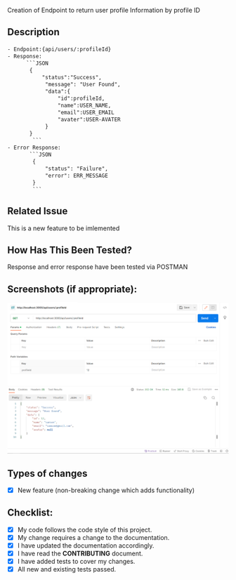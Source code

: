 Creation of Endpoint to return user profile Information by profile ID

## Description

    - Endpoint:{api/users/:profileId}
    - Response:
          ```JSON
           {
               "status":"Success",
                "message": "User Found",
                "data":{
                    "id":profileId,
                    "name":USER_NAME,
                    "email":USER_EMAIL
                    "avater":USER-AVATER
                }
           }
            ```
    - Error Response:
           ```JSON
            {
                "status": "Failure",
                "error": ERR_MESSAGE
            }
            ```

## Related Issue

This is a new feature to be imlemented

## How Has This Been Tested?

Response and error response have been tested via POSTMAN

## Screenshots (if appropriate):

![Alt text](image.png)

## Types of changes

- [x] New feature (non-breaking change which adds functionality)

## Checklist:

- [x] My code follows the code style of this project.
- [x] My change requires a change to the documentation.
- [x] I have updated the documentation accordingly.
- [x] I have read the **CONTRIBUTING** document.
- [x] I have added tests to cover my changes.
- [x] All new and existing tests passed.
